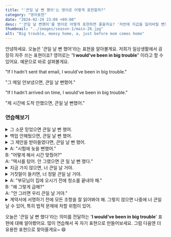 ```yaml
---
title: "'큰일 날 뻔 했어'는 영어로 어떻게 표현할까?"
category: "영어표현"
date: "2024-02-29 23:09 +09:00"
desc: "'큰일 날 뻔했어'를 영어로 어떻게 표현하면 좋을까요? '저번에 지갑을 잃어버릴 뻔했어, 큰일 날 뻔했지', '시험에 늦을 뻔했어, 정말 큰일 날 뻔했어' 등을 영어로 표현하는 법을 배워봅시다. 다양한 예문을 통해서 연습하고 본인의 표현으로 만들어 보세요."
thumbnail: "../images/season-1/main-26.jpg"
alt: "Big trouble, meesy home, a, just before mom comes home"
---
```


안녕하세요. 오늘은 '큰일 날 뻔 했어'라는 표현을 알아볼게요. 저희가 일상생활에서 굉장히 자주 쓰는 표현이죠? 영어로는 "**I would've been in big trouble**" 이라고 할 수 있어요. 예문으로 바로 살펴볼게요.

"If I hadn't sent that email, I would've been in big trouble."

"그 메일 안보냈으면, 큰일 날 뻔했어."

"If I hadn't arrived on time, I would've been in big trouble."

"제 시간에 도착 안했으면, 큰일 날 뻔했어."

### 연습해보기

<details>
  <summary>그 소문 믿었으면 큰일 날 뻔 했어.</summary>
  <span>If I had believed that rumor, I would've been in big trouble.</span>
</details>

<details>
 <summary>백업 안해뒀으면, 큰일 날 뻔 했어.</summary>
  <span>If I hadn't backed up my files, I would've been in big trouble.</span>
</details>

<details>
  <summary>그 제안을 받아들였다면, 큰일 날 뻔 했어.</summary>
  <span>If I'd accepted that offer, I would've been in big trouble.</span>
</details>

<details>
  <summary>A: "시험에 늦을 뻔했어."<br>B: "어떻게 해서 시간 맞췄어?"<br>A: "택시를 탔어. 안 그랬으면 큰 일 날 뻔 했다."</summary>
  <span>A: "I almost arrived late for the exam."<br>B: "How did you make it on time?"<br>A: "I caught the taxi. If I hadn't, I would've been in big trouble."</span>
</details>

<details>
  <summary>지금 가지 않으면, 너 큰일 날 거야.</summary>
<span>If you don't go now, you would be in big trouble.</span>
</details>

<details>
  <summary>거짓말이 들키면, 너 정말 큰일 날 거야.</summary>
  <span>If your lie is caught, you would be in serious trouble.</span>
</details>

<details>
  <summary>A: "부모님이 집에 오시기 전에 청소를 끝내야 해."<br>B: "왜 그렇게 급해?"<br>A: "안 그러면 우리 큰일 날 거야."
</summary>
<span>A: "We need to finish cleaning before our parents come home"<br>B: "Why the rush?"<br>A: "Otherwise, we would be in big trouble."</span>
</details>

<details>
  <summary>계약서에 서명하기 전에 모든 조항을 잘 읽어봐야 해. 그렇지 않으면 나중에 너 큰일 날 수 있어, 특히 법적 문제에 처할 위험이 있어.
</summary>
<span>You need to read all the terms before signing the contract. Otherwise, you could be in big trouble later, especially with legal issues.</span>
</details>

오늘은 '큰일 날 뻔 했다'라는 의미를 전달하는 '**I would've been in big trouble**' 표현에 대해 알아봤어요. 많이 연습해서 꼭 자기 표현으로 만들어보세요. 그럼 다음엔 더 유용한 표현으로 찾아올게요\~ 😄

